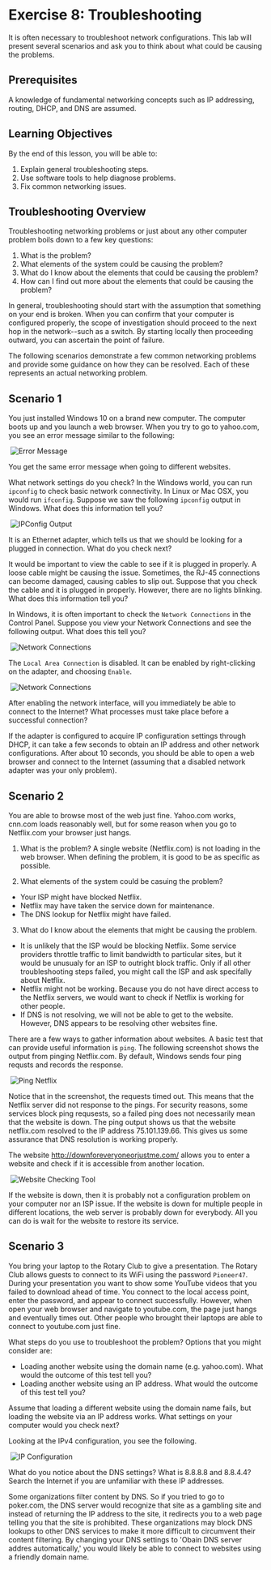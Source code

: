 Exercise 8: Troubleshooting
==============================

It is often necessary to troubleshoot network configurations. This lab will present several scenarios and ask you to think about what could be causing the problems.

Prerequisites
--------------------------
A knowledge of fundamental networking concepts such as IP addressing, routing, DHCP, and DNS are assumed.

Learning Objectives
--------------------------
By the end of this lesson, you will be able to:

1. Explain general troubleshooting steps.
2. Use software tools to help diagnose problems.
3. Fix common networking issues.

Troubleshooting Overview
--------------------------
Troubleshooting networking problems or just about any other computer problem boils down to a few key questions:

1. What is the problem?
2. What elements of the system could be causing the problem?
3. What do I know about the elements that could be causing the problem?
4. How can I find out more about the elements that could be causing the problem?

In general, troubleshooting should start with the assumption that something on your end is broken. When you can confirm that your computer is configured properly, the scope of investigation should proceed to the next hop in the network--such as a switch. By starting locally then proceeding outward, you can ascertain the point of failure.

The following scenarios demonstrate a few common networking problems and provide some guidance on how they can be resolved. Each of these represents an actual networking problem.

Scenario 1
--------------------------

You just installed Windows 10 on a brand new computer. The computer boots up and you launch a web browser. When you try to go to yahoo.com, you see an error message similar to the following:

&nbsp;![Error Message](disabled-error-internet-disconnected.png)

You get the same error message when going to different websites.

What network settings do you check? In the Windows world, you can run `ipconfig` to check basic network connectivity. In Linux or Mac OSX, you would run `ifconfig`. Suppose we saw the following `ipconfig` output in Windows. What does this information tell you?

&nbsp;![IPConfig Output](disabled-ipconfig.png)

It is an Ethernet adapter, which tells us that we should be looking for a plugged in connection. What do you check next?

It would be important to view the cable to see if it is plugged in properly. A loose cable might be causing the issue. Sometimes, the RJ-45 connections can become damaged, causing cables to slip out. Suppose that you check the cable and it is plugged in properly. However, there are no lights blinking. What does this information tell you?

In Windows, it is often important to check the `Network Connections` in the Control Panel. Suppose you view your Network Connections and see the following output. What does this tell you?

&nbsp;![Network Connections](disabled-network-connections.png)

The `Local Area Connection` is disabled. It can be enabled by right-clicking on the adapter, and choosing `Enable`.

&nbsp;![Network Connections](disabled-enable-network-connections.png)

After enabling the network interface, will you immediately be able to connect to the Internet? What processes must take place before a successful connection?

If the adapter is configured to acquire IP configuration settings through DHCP, it can take a few seconds to obtain an IP address and other network configurations. After about 10 seconds, you should be able to open a web browser and connect to the Internet (assuming that a  disabled network adapter was your only problem).

Scenario 2
-----------------------------

You are able to browse most of the web just fine. Yahoo.com works, cnn.com loads reasonably well, but for some reason when you go to Netflix.com your browser just hangs.

1. What is the problem? A single website (Netflix.com) is not loading in the web browser. When defining the problem, it is good to be as specific as possible.

2. What elements of the system could be casuing the problem?
  - Your ISP might have blocked Netflix.
  - Netflix may have taken the service down for maintenance.
  - The DNS lookup for Netflix might have failed.

3. What do I know about the elements that might be causing the problem.
  - It is unlikely that the ISP would be blocking Netflix. Some service providers throttle traffic to limit bandwidth to particular sites, but it would be unusualy for an ISP to outright block traffic. Only if all other troubleshooting steps failed, you might call the ISP and ask specifally about Netflix.
  - Netflix might not be working. Because you do not have direct access to the Netflix servers, we would want to check if Netflix is working for other people.
  - If DNS is not resolving, we will not be able to get to the website. However, DNS appears to be resolving other websites fine.

There are a few ways to gather information about websites. A basic test that can provide useful information is `ping`. The following screenshot shows the output from pinging Netflix.com. By default, Windows sends four ping requsts and records the response.

&nbsp;![Ping Netflix](websitedown-ping.png)

Notice that in the screenshot, the requests timed out. This means that the Netflix server did not response to the pings. For security reasons, some services block ping requsests, so a failed ping does not necessarily mean that the website is down. The ping output shows us that the website netflix.com resolved to the IP address 75.101.139.66. This gives us some assurance that DNS resolution is working properly.

The website http://downforeveryoneorjustme.com/ allows you to enter a website and check if it is accessible from another location.

&nbsp;![Website Checking Tool](websitedown-forallorjustme.png)

If the website is down, then it is probably not a configuration problem on your computer nor an ISP issue. If the website is down for multiple people in different locations, the web server is probably down for everybody. All you can do is wait for the website to restore its service.

Scenario 3
-----------------------

You bring your laptop to the Rotary Club to give a presentation. The Rotary Club allows guests to connect to its WiFi using the password `Pioneer47`. During your presentation you want to show some YouTube videos that you failed to download ahead of time. You connect to the local access point, enter the password, and appear to connect successfully. However, when open your web browser and navigate to youtube.com, the page just hangs and eventually times out. Other people who brought their laptops are able to connect to youtube.com just fine.

What steps do you use to troubleshoot the problem? Options that you might consider are:
  - Loading another website using the domain name (e.g. yahoo.com). What would the outcome of this test tell you?
  - Loading another website using an IP address. What would the outcome of this test tell you?

Assume that loading a different website using the domain name fails, but loading the website via an IP address works. What settings on your computer would you check next?

Looking at the IPv4 configuration, you see the following.

&nbsp;![IP Configuration](googledns-control-panel-ip-config.png)

What do you notice about the DNS settings? What is 8.8.8.8 and 8.8.4.4? Search the Internet if you are unfamiliar with these IP addresses.

Some organizations filter content by DNS. So if you tried to go to poker.com, the DNS server would recognize that site as a gambling site and instead of returning the IP address to the site, it redirects you to a web page telling you that the site is prohibited. These organizations may block DNS lookups to other DNS services to make it more difficult to circumvent their content filtering. By changing your DNS settings to 'Obain DNS server addres automatically,' you would likely be able to connect to websites using a friendly domain name.